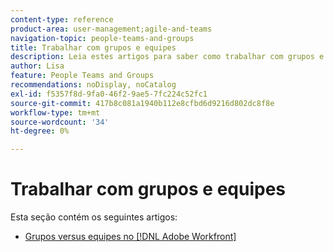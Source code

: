 ```yaml
---
content-type: reference
product-area: user-management;agile-and-teams
navigation-topic: people-teams-and-groups
title: Trabalhar com grupos e equipes
description: Leia estes artigos para saber como trabalhar com grupos e equipes no Workfront.
author: Lisa
feature: People Teams and Groups
recommendations: noDisplay, noCatalog
exl-id: f5357f8d-9fa0-46f2-9ae5-7fc224c52fc1
source-git-commit: 417b8c081a1940b112e8cfbd6d9216d802dc8f8e
workflow-type: tm+mt
source-wordcount: '34'
ht-degree: 0%

---
```


# Trabalhar com grupos e equipes

Esta seção contém os seguintes artigos:

* [Grupos versus equipes no [!DNL Adobe Workfront]](../../people-teams-and-groups/work-with-groups-and-teams/understanding-differences-and-similarities-between-groups-and-teams.md)
